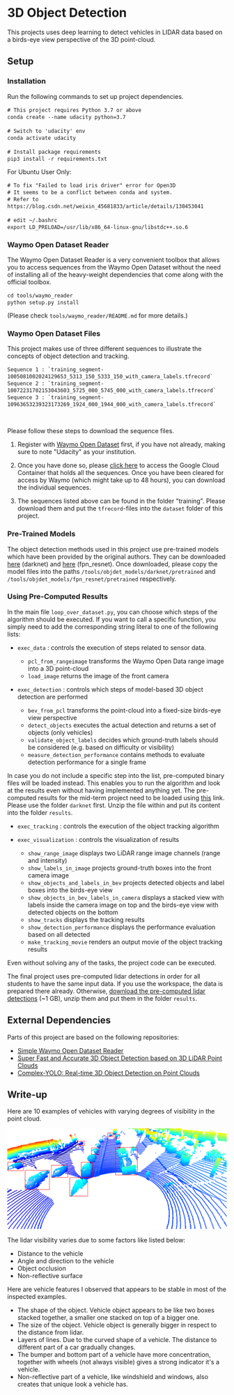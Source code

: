# 3D Object Detection

This projects uses deep learning to detect vehicles in LIDAR data based on a birds-eye view perspective of the 3D point-cloud. 


## Setup

### Installation
Run the following commands to set up project dependencies.

```
# This project requires Python 3.7 or above
conda create --name udacity python=3.7

# Switch to 'udacity' env
conda activate udacity

# Install package requirements
pip3 install -r requirements.txt
```

For Ubuntu User Only:

```
# To fix "Failed to load iris driver" error for Open3D
# It seems to be a conflict between conda and system.
# Refer to https://blog.csdn.net/weixin_45681833/article/details/130453041

# edit ~/.bashrc
export LD_PRELOAD=/usr/lib/x86_64-linux-gnu/libstdc++.so.6
```

### Waymo Open Dataset Reader
The Waymo Open Dataset Reader is a very convenient toolbox that allows you to access sequences from the Waymo Open Dataset without the need of installing all of the heavy-weight dependencies that come along with the official toolbox. 

```
cd tools/waymo_reader
python setup.py install
```

(Please check `tools/waymo_reader/README.md` for more details.)

### Waymo Open Dataset Files

This project makes use of three different sequences to illustrate the concepts of object detection and tracking.
```
Sequence 1 : `training_segment-1005081002024129653_5313_150_5333_150_with_camera_labels.tfrecord`
Sequence 2 : `training_segment-10072231702153043603_5725_000_5745_000_with_camera_labels.tfrecord`
Sequence 3 : `training_segment-10963653239323173269_1924_000_1944_000_with_camera_labels.tfrecord`
```

<br/>

Please follow these steps to download the sequence files.

1. Register with [Waymo Open Dataset](https://waymo.com/open/terms) first, if you have not already, making sure to note "Udacity" as your institution.

2. Once you have done so, please [click here](https://console.cloud.google.com/storage/browser/waymo_open_dataset_v_1_2_0_individual_files) to access the Google Cloud Container that holds all the sequences. Once you have been cleared for access by Waymo (which might take up to 48 hours), you can download the individual sequences. 

3. The sequences listed above can be found in the folder "training". Please download them and put the `tfrecord`-files into the `dataset` folder of this project.

### Pre-Trained Models
The object detection methods used in this project use pre-trained models which have been provided by the original authors. 
They can be downloaded [here](https://drive.google.com/file/d/1Pqx7sShlqKSGmvshTYbNDcUEYyZwfn3A/view?usp=sharing) (darknet) and [here](https://drive.google.com/file/d/1RcEfUIF1pzDZco8PJkZ10OL-wLL2usEj/view?usp=sharing) (fpn_resnet). 
Once downloaded, please copy the model files into the paths `/tools/objdet_models/darknet/pretrained` and `/tools/objdet_models/fpn_resnet/pretrained` respectively.

### Using Pre-Computed Results
In the main file `loop_over_dataset.py`, you can choose which steps of the algorithm should be executed. If you want to call a specific function, you simply need to add the corresponding string literal to one of the following lists: 

- `exec_data` : controls the execution of steps related to sensor data. 
  - `pcl_from_rangeimage` transforms the Waymo Open Data range image into a 3D point-cloud
  - `load_image` returns the image of the front camera

- `exec_detection` : controls which steps of model-based 3D object detection are performed
  - `bev_from_pcl` transforms the point-cloud into a fixed-size birds-eye view perspective
  - `detect_objects` executes the actual detection and returns a set of objects (only vehicles) 
  - `validate_object_labels` decides which ground-truth labels should be considered (e.g. based on difficulty or visibility)
  - `measure_detection_performance` contains methods to evaluate detection performance for a single frame

In case you do not include a specific step into the list, pre-computed binary files will be loaded instead. This enables you to run the algorithm and look at the results even without having implemented anything yet. The pre-computed results for the mid-term project need to be loaded using [this](https://drive.google.com/drive/folders/1-s46dKSrtx8rrNwnObGbly2nO3i4D7r7?usp=sharing) link. Please use the folder `darknet` first. Unzip the file within and put its content into the folder `results`.

- `exec_tracking` : controls the execution of the object tracking algorithm

- `exec_visualization` : controls the visualization of results
  - `show_range_image` displays two LiDAR range image channels (range and intensity)
  - `show_labels_in_image` projects ground-truth boxes into the front camera image
  - `show_objects_and_labels_in_bev` projects detected objects and label boxes into the birds-eye view
  - `show_objects_in_bev_labels_in_camera` displays a stacked view with labels inside the camera image on top and the birds-eye view with detected objects on the bottom
  - `show_tracks` displays the tracking results
  - `show_detection_performance` displays the performance evaluation based on all detected 
  - `make_tracking_movie` renders an output movie of the object tracking results

Even without solving any of the tasks, the project code can be executed. 

The final project uses pre-computed lidar detections in order for all students to have the same input data. If you use the workspace, the data is prepared there already. Otherwise, [download the pre-computed lidar detections](https://drive.google.com/drive/folders/1IkqFGYTF6Fh_d8J3UjQOSNJ2V42UDZpO?usp=sharing) (~1 GB), unzip them and put them in the folder `results`.

## External Dependencies
Parts of this project are based on the following repositories: 
- [Simple Waymo Open Dataset Reader](https://github.com/gdlg/simple-waymo-open-dataset-reader)
- [Super Fast and Accurate 3D Object Detection based on 3D LiDAR Point Clouds](https://github.com/maudzung/SFA3D)
- [Complex-YOLO: Real-time 3D Object Detection on Point Clouds](https://github.com/maudzung/Complex-YOLOv4-Pytorch)

## Write-up
Here are 10 examples of vehicles with varying degrees of visibility in the point cloud.

![10 Examples of Vehicle](./images/10-examples-of-vehicle.png)

The lidar visibility varies due to some factors like listed below:

- Distance to the vehicle
- Angle and direction to the vehicle
- Object occlusion
- Non-reflective surface

Here are vehicle features I observed that appears to be stable in most of the inspected examples.

- The shape of the object. Vehicle object appears to be like two boxes stacked together, a smaller one stacked on top of a bigger one.
- The size of the object. Vehicle object is generally bigger in respect to the distance from lidar.
- Layers of lines. Due to the curved shape of a vehicle. The distance to different part of a car gradually changes.
- The bumper and bottom part of a vehicle have more concentration, together with wheels (not always visible) gives a strong indicator it's a vehicle.
- Non-reflective part of a vehicle, like windshield and windows, also creates that unique look a vehicle has.
